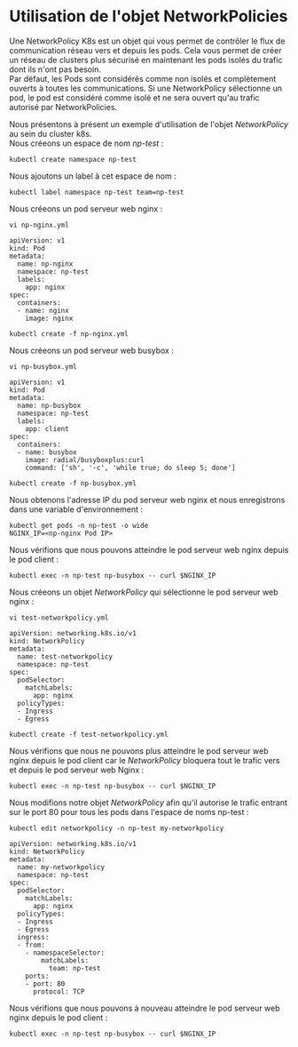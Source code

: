 # Utilisation de l'objet NetworkPolicies
Une NetworkPolicy K8s est un objet qui vous permet de contrôler le flux de communication réseau vers et depuis les pods.
Cela vous permet de créer un réseau de clusters plus sécurisé en maintenant les pods isolés du trafic dont ils n'ont pas besoin.
<br>
Par défaut, les Pods sont considérés comme non isolés et complètement ouverts à toutes les communications. Si une NetworkPolicy sélectionne un pod, le pod est considéré comme isolé et ne sera ouvert qu'au trafic autorisé par NetworkPolicies.
<br>

Nous présentons à présent un exemple d'utilisation de l'objet *NetworkPolicy* au sein du cluster k8s.<br>
Nous créeons un espace de nom *np-test* :
```
kubectl create namespace np-test
```

Nous ajoutons un label à cet espace de nom :
```
kubectl label namespace np-test team=np-test
```

Nous créeons un pod serveur web nginx :
```
vi np-nginx.yml
```

```
apiVersion: v1
kind: Pod
metadata:
  name: np-nginx
  namespace: np-test
  labels:
    app: nginx
spec:
  containers:
  - name: nginx
    image: nginx
```

```
kubectl create -f np-nginx.yml
```

Nous créeons un pod serveur web busybox :
```
vi np-busybox.yml
```

```
apiVersion: v1
kind: Pod
metadata:
  name: np-busybox
  namespace: np-test
  labels:
    app: client
spec:
  containers:
  - name: busybox
    image: radial/busyboxplus:curl
    command: ['sh', '-c', 'while true; do sleep 5; done']
```

```
kubectl create -f np-busybox.yml
```

Nous obtenons l'adresse IP du pod serveur web nginx et nous enregistrons dans une variable d'environnement :
```
kubectl get pods -n np-test -o wide
NGINX_IP=<np-nginx Pod IP>
```

Nous vérifions que nous pouvons atteindre le pod serveur web nginx depuis le pod client :
```
kubectl exec -n np-test np-busybox -- curl $NGINX_IP
```

Nous créeons un objet *NetworkPolicy* qui sélectionne le pod serveur web nginx :
```
vi test-networkpolicy.yml
```

```
apiVersion: networking.k8s.io/v1
kind: NetworkPolicy
metadata:
  name: test-networkpolicy
  namespace: np-test
spec:
  podSelector:
    matchLabels:
      app: nginx
  policyTypes:
  - Ingress
  - Egress
```

```
kubectl create -f test-networkpolicy.yml
```

Nous vérifions que nous ne pouvons plus atteindre le pod serveur web nginx depuis le pod client car le *NetworkPolicy* bloquera tout le trafic vers et depuis le pod serveur web Nginx :
```
kubectl exec -n np-test np-busybox -- curl $NGINX_IP
```

Nous modifions notre objet *NetworkPolicy* afin qu'il autorise le trafic entrant sur le port 80 pour tous les pods dans l'espace de noms np-test :
```
kubectl edit networkpolicy -n np-test my-networkpolicy
```

```
apiVersion: networking.k8s.io/v1
kind: NetworkPolicy
metadata:
  name: my-networkpolicy
  namespace: np-test
spec:
  podSelector:
    matchLabels:
      app: nginx
  policyTypes:
  - Ingress
  - Egress
  ingress:
  - from:
    - namespaceSelector:
        matchLabels:
          team: np-test
    ports:
    - port: 80
      protocol: TCP
```

Nous vérifions que nous pouvons à nouveau atteindre le pod serveur web nginx depuis le pod client :
```
kubectl exec -n np-test np-busybox -- curl $NGINX_IP
```